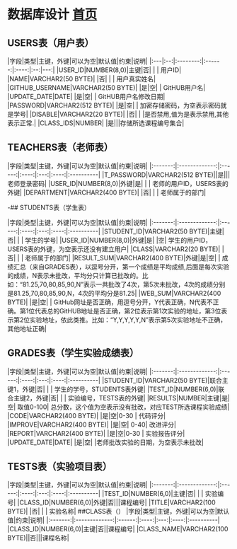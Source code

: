 # 数据库设计 [首页](./README.md)
    


## USERS表（用户表）


   |字段|类型|主键，外键|可以为空|默认值|约束|说明|
    |:---|:--:|:--------:|:------:|:----:|:--:|---:|
    |USER_ID|NUMBER(8,0)|主键|否| | | 用户ID|
    |NAME|VARCHAR2(50 BYTE)| |否| | | 用户真实姓名|
    |GITHUB_USERNAME|VARCHAR2(50 BYTE)| |是|空| | GitHUB用户名|
    |UPDATE_DATE|DATE| |是|空| | GitHUB用户名修改日期|
    |PASSWORD|VARCHAR2(512 BYTE)| |是|空| | 加密存储密码，为空表示密码就是学号|
    |DISABLE|VARCHAR2(20 BYTE)| |否| | |是否禁用,值为是表示禁用,其他表示正常.|
	|CLASS_IDS|NUMBER| |是|||存储所选课程编号集合|
## TEACHERS表（老师表）

   |字段|类型|主键，外键|可以为空|默认值|约束|说明|
    |:-------:|:-------------:|:------:|:----:|:---:|:----:|:----------|
    |T_PASSWORD|VARCHAR2(512 BYTE)||是|||老师登录密码|
    |USER_ID|NUMBER(8,0)|外键|是| | | 老师的用户ID，USERS表的外键|
    |DEPARTMENT|VARCHAR2(400 BYTE)| |否| | | 老师属于的部门|


-## STUDENTS表（学生表）

   |字段|类型|主键，外键|可以为空|默认值|约束|说明|
    |:-------:|:-------------:|:------:|:----:|:---:|:----:|:----------|
    |STUDENT_ID|VARCHAR2(50 BYTE)|主键|否| | | 学生的学号|
    |USER_ID|NUMBER(8,0)|外键|是| |空| 学生的用户ID，USERS表的外键，为空表示还没有建立用户|
    |CLASS|VARCHAR2(20 BYTE)| |否| | | 老师属于的部门|
    |RESULT_SUM|VARCHAR2(400 BYTE)|外键|是|空| | 成绩汇总（来自GRADES表），以逗号分开，第一个成绩是平均成绩,后面是每次实验的成绩，N表示未批改，平均分只计算已批改的。比如：“81.25,70,80,85,90,N”表示一共批改了4次，第5次未批改，4次的成绩分别是81.25,70,80,85,90,N，4次的平均分是81.25|
    |WEB_SUM|VARCHAR2(400 BYTE)| |是|空| | GitHub网址是否正确，用逗号分开，Y代表正确，N代表不正确。第1位代表总的GitHUB地址是否正确，第2位表示第1次实验的地址，第3位表示第2位实验地址，依此类推。比如：“Y,Y,Y,Y,Y,N”表示第5次实验地址不正确，其他地址正确|

 ## GRADES表（学生实验成绩表）

   |字段|类型|主键，外键|可以为空|默认值|约束|说明|
    |:-------:|:-------------:|:------:|:----:|:---:|:----:|:----------|
    |STUDENT_ID|VARCHAR2(50 BYTE)|联合主键1，外键|否| | | 学生的学号，STUDENTS表外键|
    |TEST_ID|NUMBER(6,0)|联合主键2，外键|否| | | 实验编号，TESTS表的外键|
    |RESULTS|NUMBER|主键|是|空| 取值0-100| 总分数，这个值为空表示没有批改，对应TEST所选课程实验成绩|
    |CODE|VARCHAR2(400 BYTE)| |是|空|0-30 | 代码评分|
    |IMPROVE|VARCHAR2(400 BYTE)| |是|空| 0-40| 改进评分|
    |REPORT|VARCHAR2(400 BYTE)| |是|空|0-30 | 实验报告评分|
    |UPDATE_DATE|DATE| |是|空| |老师批改实验的日期，为空表示未批改|

 ## TESTS表（实验项目表）

   |字段|类型|主键，外键|可以为空|默认值|约束|说明|
    |:-------:|:-------------:|:------:|:----:|:---:|:----:|:----------|
    |TEST_ID|NUMBER(6,0)|主键|否| | | 实验编号|
    |CLASS_ID|NUMBER(6,0)|外键|否|||课程编号|
    |TITLE|VARCHAR2(100 BYTE)| |否| | | 实验名称|
##CLASS表（）
  |字段|类型|主键，外键|可以为空|默认值|约束|说明|
    |:-------:|:-------------:|:------:|:----:|:---:|:----:|:----------|
    |CLASS_ID|NUMBER(6,0)|主键|否||课程编号|
    |CLASS_NAME|VARCHAR2(100 BYTE)||否|||课程名称|
